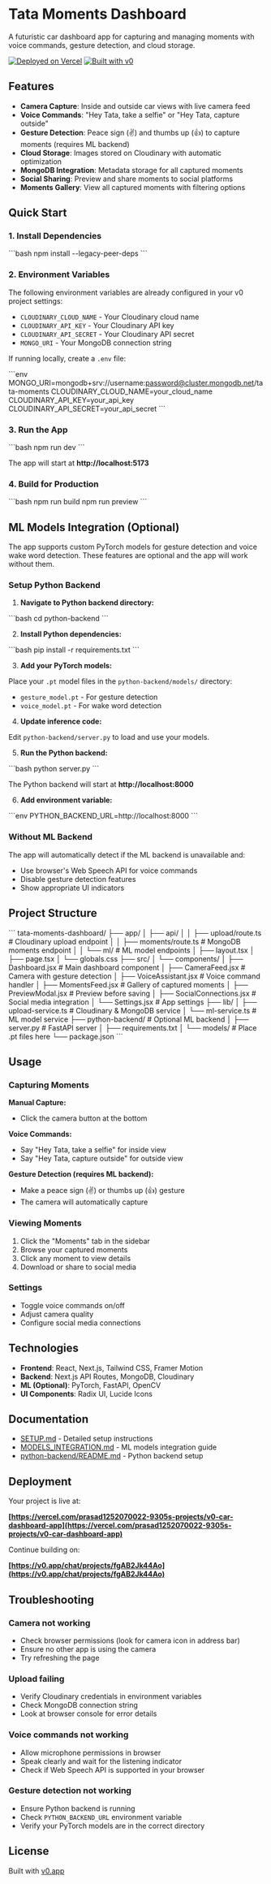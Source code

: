 # Tata Moments Dashboard

A futuristic car dashboard app for capturing and managing moments with voice commands, gesture detection, and cloud storage.

[![Deployed on Vercel](https://img.shields.io/badge/Deployed%20on-Vercel-black?style=for-the-badge&logo=vercel)](https://vercel.com/prasad1252070022-9305s-projects/v0-car-dashboard-app)
[![Built with v0](https://img.shields.io/badge/Built%20with-v0.app-black?style=for-the-badge)](https://v0.app/chat/projects/fgAB2Jk44Ao)

## Features

- **Camera Capture**: Inside and outside car views with live camera feed
- **Voice Commands**: "Hey Tata, take a selfie" or "Hey Tata, capture outside"
- **Gesture Detection**: Peace sign (✌️) and thumbs up (👍) to capture moments (requires ML backend)
- **Cloud Storage**: Images stored on Cloudinary with automatic optimization
- **MongoDB Integration**: Metadata storage for all captured moments
- **Social Sharing**: Preview and share moments to social platforms
- **Moments Gallery**: View all captured moments with filtering options

## Quick Start

### 1. Install Dependencies

\`\`\`bash
npm install --legacy-peer-deps
\`\`\`

### 2. Environment Variables

The following environment variables are already configured in your v0 project settings:

- `CLOUDINARY_CLOUD_NAME` - Your Cloudinary cloud name
- `CLOUDINARY_API_KEY` - Your Cloudinary API key
- `CLOUDINARY_API_SECRET` - Your Cloudinary API secret
- `MONGO_URI` - Your MongoDB connection string

If running locally, create a `.env` file:

\`\`\`env
MONGO_URI=mongodb+srv://username:password@cluster.mongodb.net/tata-moments
CLOUDINARY_CLOUD_NAME=your_cloud_name
CLOUDINARY_API_KEY=your_api_key
CLOUDINARY_API_SECRET=your_api_secret
\`\`\`

### 3. Run the App

\`\`\`bash
npm run dev
\`\`\`

The app will start at **http://localhost:5173**

### 4. Build for Production

\`\`\`bash
npm run build
npm run preview
\`\`\`

## ML Models Integration (Optional)

The app supports custom PyTorch models for gesture detection and voice wake word detection. These features are optional and the app will work without them.

### Setup Python Backend

1. **Navigate to Python backend directory:**

\`\`\`bash
cd python-backend
\`\`\`

2. **Install Python dependencies:**

\`\`\`bash
pip install -r requirements.txt
\`\`\`

3. **Add your PyTorch models:**

Place your `.pt` model files in the `python-backend/models/` directory:
- `gesture_model.pt` - For gesture detection
- `voice_model.pt` - For wake word detection

4. **Update inference code:**

Edit `python-backend/server.py` to load and use your models.

5. **Run the Python backend:**

\`\`\`bash
python server.py
\`\`\`

The Python backend will start at **http://localhost:8000**

6. **Add environment variable:**

\`\`\`env
PYTHON_BACKEND_URL=http://localhost:8000
\`\`\`

### Without ML Backend

The app will automatically detect if the ML backend is unavailable and:
- Use browser's Web Speech API for voice commands
- Disable gesture detection features
- Show appropriate UI indicators

## Project Structure

\`\`\`
tata-moments-dashboard/
├── app/
│   ├── api/
│   │   ├── upload/route.ts       # Cloudinary upload endpoint
│   │   ├── moments/route.ts      # MongoDB moments endpoint
│   │   └── ml/                   # ML model endpoints
│   ├── layout.tsx
│   ├── page.tsx
│   └── globals.css
├── src/
│   └── components/
│       ├── Dashboard.jsx         # Main dashboard component
│       ├── CameraFeed.jsx        # Camera with gesture detection
│       ├── VoiceAssistant.jsx    # Voice command handler
│       ├── MomentsFeed.jsx       # Gallery of captured moments
│       ├── PreviewModal.jsx      # Preview before saving
│       ├── SocialConnections.jsx # Social media integration
│       └── Settings.jsx          # App settings
├── lib/
│   ├── upload-service.ts         # Cloudinary & MongoDB service
│   └── ml-service.ts             # ML model service
├── python-backend/               # Optional ML backend
│   ├── server.py                 # FastAPI server
│   ├── requirements.txt
│   └── models/                   # Place .pt files here
└── package.json
\`\`\`

## Usage

### Capturing Moments

**Manual Capture:**
- Click the camera button at the bottom

**Voice Commands:**
- Say "Hey Tata, take a selfie" for inside view
- Say "Hey Tata, capture outside" for outside view

**Gesture Detection (requires ML backend):**
- Make a peace sign (✌️) or thumbs up (👍) gesture
- The camera will automatically capture

### Viewing Moments

1. Click the "Moments" tab in the sidebar
2. Browse your captured moments
3. Click any moment to view details
4. Download or share to social media

### Settings

- Toggle voice commands on/off
- Adjust camera quality
- Configure social media connections

## Technologies

- **Frontend**: React, Next.js, Tailwind CSS, Framer Motion
- **Backend**: Next.js API Routes, MongoDB, Cloudinary
- **ML (Optional)**: PyTorch, FastAPI, OpenCV
- **UI Components**: Radix UI, Lucide Icons

## Documentation

- [SETUP.md](./SETUP.md) - Detailed setup instructions
- [MODELS_INTEGRATION.md](./MODELS_INTEGRATION.md) - ML models integration guide
- [python-backend/README.md](./python-backend/README.md) - Python backend setup

## Deployment

Your project is live at:

**[https://vercel.com/prasad1252070022-9305s-projects/v0-car-dashboard-app](https://vercel.com/prasad1252070022-9305s-projects/v0-car-dashboard-app)**

Continue building on:

**[https://v0.app/chat/projects/fgAB2Jk44Ao](https://v0.app/chat/projects/fgAB2Jk44Ao)**

## Troubleshooting

### Camera not working
- Check browser permissions (look for camera icon in address bar)
- Ensure no other app is using the camera
- Try refreshing the page

### Upload failing
- Verify Cloudinary credentials in environment variables
- Check MongoDB connection string
- Look at browser console for error details

### Voice commands not working
- Allow microphone permissions in browser
- Speak clearly and wait for the listening indicator
- Check if Web Speech API is supported in your browser

### Gesture detection not working
- Ensure Python backend is running
- Check `PYTHON_BACKEND_URL` environment variable
- Verify your PyTorch models are in the correct directory

## License

Built with [v0.app](https://v0.app)

